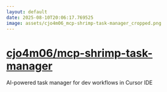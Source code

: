 ```yaml
---
layout: default
date: 2025-08-10T20:06:17.769525
image: assets/cjo4m06_mcp-shrimp-task-manager_cropped.png
---
```


# [cjo4m06/mcp-shrimp-task-manager](https://github.com/cjo4m06/mcp-shrimp-task-manager)

AI-powered task manager for dev workflows in Cursor IDE

